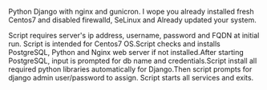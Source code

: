 Python Django with nginx and gunicron.
I wope you already installed fresh Centos7 and disabled firewalld, SeLinux and Already updated your system.

Script requires server's ip address, username, password and FQDN at initial run. Script is intended for Centos7 OS.Script checks and installs PostgreSQL, Python and Nginx web server if not installed.After starting PostgreSQL, input is prompted for db name and credentials.Script install all required python libraries automatically for Django.Then script prompts for  django admin user/password to assign. Script starts all services and exits.
